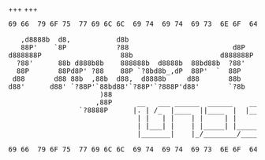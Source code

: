 +++
+++
<pre>
69 66  79 6F 75  77 69 6C 6C  69 74  69 74  69 73  6E 6F  64 72 65 61 6D

   ,d8888b  d8,           d8b
   88P'    `8P            ?88                         d8P
d888888P                   88b                     d888888P
  ?88'      88b d888b8b    888888b  d8888b  88bd88b  ?88'
  88P       88Pd8P' ?88    88P `?8bd8b_,dP  88P'  `  88P
 d88       d88 88b  ,88b  d88,  d8888b     d88       88b
d88'      d88' `?88P'`88bd88'`?88P'`?888P'd88'       `?8b
                      )88
                     ,88P      __   ___ ______  ______    ____ ___ _______
                 `?8888P      |. | /_  |____  ||____  |  |__  |_  |  ___  |
                               | |   | |    | |     | |     | | |_|\_\  | |
                               | |___| |    | |_____| |_____| |    _____| |
                               |_______|    |_/________/____/\_\  |_______|

69 66  79 6F 75  77 69 6C 6C  69 74  69 74  69 73  6E 6F  64 72 65 61 6D
</pre>
